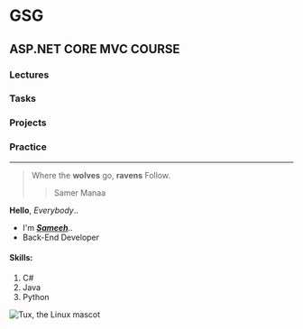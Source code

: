 # GSG

## ASP.NET CORE MVC COURSE

### Lectures
### Tasks
### Projects
### Practice

***

>Where the **wolves** go, **ravens** Follow.
>
>>Samer Manaa

**Hello**,  *Everybody*..<br>
 - I'm [***Sameeh***](https://www.facebook.com/profile.php?id=100024038503828)..
 - Back-End Developer

#### Skills:

1. C#
2. Java
3. Python

![Tux, the Linux mascot](https://mdg.imgix.net/assets/images/tux.png?auto=format&fit=clip&q=40&w=100)


